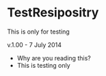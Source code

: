 TestResipositry
===============

This is only for testing

v.1.00 - 7 July 2014

- Why are you reading this?
- This is testing only
